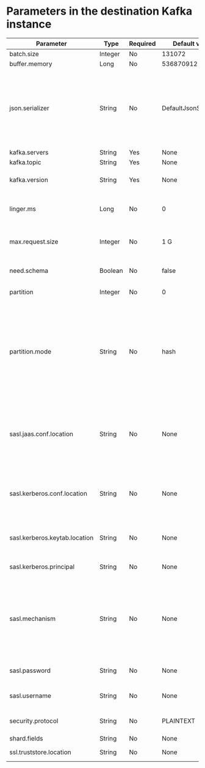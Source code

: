 Parameters in the destination Kafka instance 
=================================================================




|           Parameter           |  Type   | Required |     Default value     |                                                                                                                                                                                                            Description                                                                                                                                                                                                            |
|-------------------------------|---------|----------|-----------------------|-----------------------------------------------------------------------------------------------------------------------------------------------------------------------------------------------------------------------------------------------------------------------------------------------------------------------------------------------------------------------------------------------------------------------------------|
| batch.size                    | Integer | No       | 131072                | The batch size.                                                                                                                                                                                                                                                                                                                                                                                                                   |
| buffer.memory                 | Long    | No       | 536870912             | The buffer memory.                                                                                                                                                                                                                                                                                                                                                                                                                |
| json.serializer               | String  | No       | DefaultJsonSerializer | The JSON serializer that serializes data to the Kafka instance. Valid values: `DefaultJsonSerializer`, `CanalJsonSerializer`, and `ShareplexJsonSerializer`. For more information, see the message format document.                                                                                                                                                                                                               |
| kafka.servers                 | String  | Yes      | None                  | The Kafka service.                                                                                                                                                                                                                                                                                                                                                                                                                |
| kafka.topic                   | String  | Yes      | None                  | The Kafka topic.                                                                                                                                                                                                                                                                                                                                                                                                                  |
| kafka.version                 | String  | Yes      | None                  | The version of the Kafka service, which can be 0.9 or 2.0.                                                                                                                                                                                                                                                                                                                                                                        |
| linger.ms                     | Long    | No       | 0                     | The time to wait before sending a batch. The value range is 0 to 2\^63, in milliseconds.                                                                                                                                                                                                                                                                                                                                          |
| max.request.size              | Integer | No       | 1 G                   | The maximum size of requested data. The value range is 0 to 2\^31, in bytes.                                                                                                                                                                                                                                                                                                                                                      |
| need.schema                   | Boolean | No       | false                 | Specifies whether to use a schema when JSON is the default format.                                                                                                                                                                                                                                                                                                                                                                |
| partition                     | Integer | No       | 0                     | The partition name of the Kafka instance.                                                                                                                                                                                                                                                                                                                                                                                         |
| partition.mode                | String  | No       | hash                  | The partitioning mode, which can be `one_partition` or `hash`.  * The value `one_partition` indicates that data is to be delivered to a single partition. It must be used with the partition parameter.   * The value `hash` indicates that data is to be delivered based on the data value defined by the sharding column.    |
| sasl.jaas.conf.location       | String  | No       | None                  | The location that stores the Java Authentication and Authorization Service (JAAS) configuration used for identity authentication during access to the Kafka service.                                                                                                                                                                                                                                                              |
| sasl.kerberos.conf.location   | String  | No       | None                  | The location that stores the Kerberos configuration used for accessing the Kerberos server, which is also known as the key distribution center (KDC).                                                                                                                                                                                                                                                                             |
| sasl.kerberos.keytab.location | String  | No       | None                  | The location that stores the Kerberos key table used for accessing the Kafka service.                                                                                                                                                                                                                                                                                                                                             |
| sasl.kerberos.principal       | String  | No       | None                  | The Kerberos principal used for accessing the Kafka service.                                                                                                                                                                                                                                                                                                                                                                      |
| sasl.mechanism                | String  | No       | None                  | The Simple Authentication and Security Layer (SASL) mechanism used for client connections. Generic Security Standard Application Programming Interface (GSSAPI) is the default mechanism.                                                                                                                                                                                                                                         |
| sasl.password                 | String  | No       | None                  | The password of the account for accessing the Kafka service.                                                                                                                                                                                                                                                                                                                                                                      |
| sasl.username                 | String  | No       | None                  | The username of the account for accessing the Kafka service.                                                                                                                                                                                                                                                                                                                                                                      |
| security.protocol             | String  | No       | PLAINTEXT             | The security protocol used for accessing the Kafka service.                                                                                                                                                                                                                                                                                                                                                                       |
| shard.fields                  | String  | No       | None                  | The sharding columns.                                                                                                                                                                                                                                                                                                                                                                                                             |
| ssl.truststore.location       | String  | No       | None                  | The location of the truststore.                                                                                                                                                                                                                                                                                                                                                                                                   |



